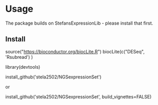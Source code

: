 # Usage

The package builds on StefansExpressionLib - please install that first.

## Install

source("https://bioconductor.org/biocLite.R")
biocLite(c("DESeq", 'Rsubread') )

library(devtools)

install_github('stela2502/NGSexpressionSet')

or

install_github('stela2502/NGSexpressionSet', build_vignettes=FALSE)